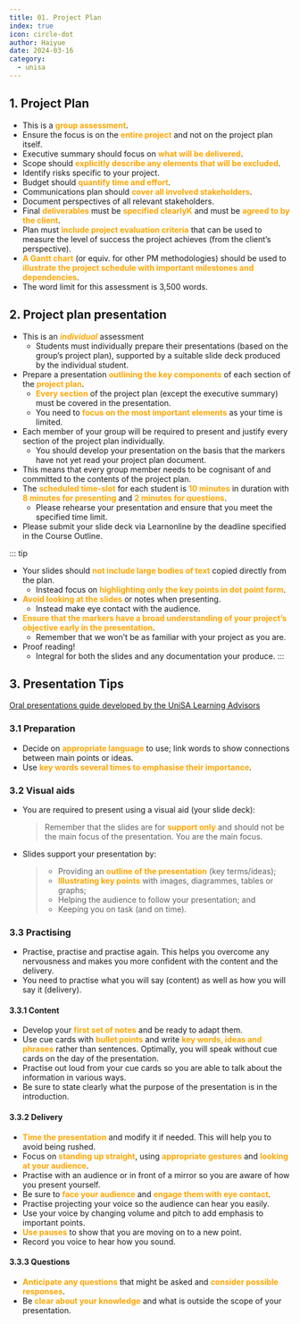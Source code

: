 ```yaml
---
title: 01. Project Plan
index: true
icon: circle-dot
author: Haiyue
date: 2024-03-16
category:
  - unisa
---
```


## 1. Project Plan

* This is a <span style="color:orange;font-weight:bold;">group assessment</span>.
* Ensure the focus is on the <span style="color:orange;font-weight:bold;">entire project</span> and not on the project plan itself.
* Executive summary should focus on <span style="color:orange;font-weight:bold;">what will be delivered</span>.
* Scope should <span style="color:orange;font-weight:bold;">explicitly describe any elements that will be excluded</span>.
* Identify risks specific to your project.
* Budget should <span style="color:orange;font-weight:bold;">quantify time and effort</span>.
* Communications plan should <span style="color:orange;font-weight:bold;">cover all involved stakeholders</span>.
* Document perspectives of all relevant stakeholders.
* Final <span style="color:orange;font-weight:bold;">deliverables</span> must be <span style="color:orange;font-weight:bold;">specified clearlyK</span> and must be <span style="color:orange;font-weight:bold;">agreed to by the client</span>.
* Plan must <span style="color:orange;font-weight:bold;">include project evaluation criteria</span> that can be used to measure the level of success the project achieves (from the client’s perspective).
* <span style="color:orange;font-weight:bold;">A Gantt chart</span> (or equiv. for other PM methodologies) should be used to <span style="color:orange;font-weight:bold;">illustrate the project schedule with important milestones and dependencies</span>.
* The word limit for this assessment is 3,500 words.


## 2. Project plan presentation

* This is an <span style="color:orange;font-weight:bold;">*individual*</span> assessment
    * Students must individually prepare their presentations (based on the group’s project plan), supported by a suitable slide deck produced by the individual student.
* Prepare a presentation <span style="color:orange;font-weight:bold;">outlining the key components</span> of each section of the <span style="color:orange;font-weight:bold;">project plan</span>.
    * <span style="color:orange;font-weight:bold;">Every section</span> of the project plan (except the executive summary) must be covered in the presentation.
    * You need to <span style="color:orange;font-weight:bold;">focus on the most important elements</span> as your time is limited.
* Each member of your group will be required to present and justify every section of the project plan individually.
    * You should develop your presentation on the basis that the markers have not yet read your project plan document.
* This means that every group member needs to be cognisant of and committed to the contents of the project plan.
* The <span style="color:orange;font-weight:bold;">scheduled time-slot</span> for each student is <span style="color:orange;font-weight:bold;">10 minutes</span> in duration with <span style="color:orange;font-weight:bold;">8 minutes for presenting</span> and <span style="color:orange;font-weight:bold;">2 minutes for questions</span>.
    * Please rehearse your presentation and ensure that you meet the specified time limit.
* Please submit your slide deck via Learnonline by the deadline specified in the Course Outline.

::: tip
* Your slides should <span style="color:orange;font-weight:bold;">not include large bodies of text</span> copied directly from the plan.
    * Instead focus on <span style="color:orange;font-weight:bold;">highlighting only the key points in dot point form</span>.
* <span style="color:orange;font-weight:bold;">Avoid looking at the slides</span> or notes when presenting.
    * Instead make eye contact with the audience.
* <span style="color:orange;font-weight:bold;">Ensure that the markers have a broad understanding of your project’s objective early in the presentation</span>.
    * Remember that we won’t be as familiar with your project as you are.
* Proof reading!
    * Integral for both the slides and any documentation your produce.
::: 



## 3. Presentation Tips
[Oral presentations guide developed by the UniSA Learning Advisors](https://lo.unisa.edu.au/mod/resource/view.php?id=299212)

### 3.1 Preparation
* Decide on <span style="color:orange;font-weight:bold;">appropriate language</span> to use; link words to show connections between main points or ideas.
* Use <span style="color:orange;font-weight:bold;">key words several times to emphasise their importance</span>.

### 3.2 Visual aids
* You are required to present using a visual aid (your slide deck):
    > Remember that the slides are for <span style="color:orange;font-weight:bold;">support only</span> and should not be the main focus of the presentation. You are the main focus.
* Slides support your presentation by:
    > * Providing an <span style="color:orange;font-weight:bold;">outline of the presentation</span> (key terms/ideas);
    > * <span style="color:orange;font-weight:bold;">Illustrating key points</span> with images, diagrammes, tables or graphs;
    > * Helping the audience to follow your presentation; and
    > * Keeping you on task (and on time).

### 3.3 Practising
* Practise, practise and practise again. This helps you overcome any nervousness and makes you more confident with the content and the delivery.
* You need to practise what you will say (content) as well as how you will say it (delivery).

#### 3.3.1 Content
* Develop your <span style="color:orange;font-weight:bold;">first set of notes</span> and be ready to adapt them.
* Use cue cards with <span style="color:orange;font-weight:bold;">bullet points</span> and write <span style="color:orange;font-weight:bold;">key words, ideas and phrases</span> rather than sentences. Optimally, you will speak without cue cards on the day of the presentation.
* Practise out loud from your cue cards so you are able to talk about the information in various ways.
* Be sure to state clearly what the purpose of the presentation is in
the introduction.

#### 3.3.2 Delivery
* <span style="color:orange;font-weight:bold;">Time the presentation</span> and modify it if needed. This will help you to avoid being rushed.
* Focus on <span style="color:orange;font-weight:bold;">standing up straight</span>, using <span style="color:orange;font-weight:bold;">appropriate gestures</span> and <span style="color:orange;font-weight:bold;">looking at your audience</span>.
* Practise with an audience or in front of a mirror so you are aware of how you present yourself.
* Be sure to <span style="color:orange;font-weight:bold;">face your audience</span> and <span style="color:orange;font-weight:bold;">engage them with eye contact</span>.
* Practise projecting your voice so the audience can hear you easily.
* Use your voice by changing volume and pitch to add emphasis to important points.
* <span style="color:orange;font-weight:bold;">Use pauses</span> to show that you are moving on to a new point.
* Record you voice to hear how you sound.

#### 3.3.3 Questions
* <span style="color:orange;font-weight:bold;">Anticipate any questions</span> that might be asked and <span style="color:orange;font-weight:bold;">consider possible responses</span>.
* Be <span style="color:orange;font-weight:bold;">clear about your knowledge</span> and what is outside the scope of your presentation.

